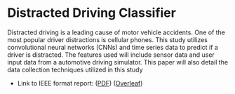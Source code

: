 # Distracted Driving Classifier

Distracted driving is a leading cause of motor vehicle
accidents. One of the most popular driver distractions is cellular
phones. This study utilizes convolutional neural networks (CNNs)
and time series data to predict if a driver is distracted. The
features used will include sensor data and user input data from
a automotive driving simulator. This paper will also detail the
data collection techniques utilized in this study

- Link to IEEE format report: ([PDF](https://github.com/tarizzo/distracted_driving/tree/master/report/report.pdf)) ([Overleaf](https://www.overleaf.com/read/xngvbrnxfxvr))
